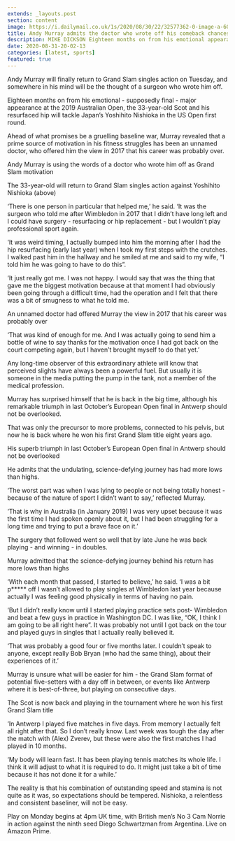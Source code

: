 ```yaml
---
extends: _layouts.post
section: content
image: https://i.dailymail.co.uk/1s/2020/08/30/22/32577362-0-image-a-60_1598821831651.jpg 
title: Andy Murray admits the doctor who wrote off his comeback chances inspired his return at US Open 
description: MIKE DICKSON Eighteen months on from his emotional appearance at the 2019 Australian Open, the 33-year-old and his resurfaced hip will tackle Japans Yoshihito Nishioka in the US Open first round. 
date: 2020-08-31-20-02-13 
categories: [latest, sports] 
featured: true 
--- 
```

Andy Murray will finally return to Grand Slam singles action on Tuesday, and somewhere in his mind will be the thought of a surgeon who wrote him off.

Eighteen months on from his emotional - supposedly final - major appearance at the 2019 Australian Open, the 33-year-old Scot and his resurfaced hip will tackle Japan’s Yoshihito Nishioka in the US Open first round.

Ahead of what promises be a gruelling baseline war, Murray revealed that a prime source of motivation in his fitness struggles has been an unnamed doctor, who offered him the view in 2017 that his career was probably over.

Andy Murray is using the words of a doctor who wrote him off as Grand Slam motivation

The 33-year-old will return to Grand Slam singles action against Yoshihito Nishioka (above)

‘There is one person in particular that helped me,’ he said. ‘It was the surgeon who told me after Wimbledon in 2017 that I didn’t have long left and I could have surgery - resurfacing or hip replacement - but I wouldn’t play professional sport again.

‘It was weird timing, I actually bumped into him the morning after I had the hip resurfacing (early last year) when I took my first steps with the crutches. I walked past him in the hallway and he smiled at me and said to my wife, “I told him he was going to have to do this”.

‘It just really got me. I was not happy. I would say that was the thing that gave me the biggest motivation because at that moment I had obviously been going through a difficult time, had the operation and I felt that there was a bit of smugness to what he told me.

An unnamed doctor had offered Murray the view in 2017 that his career was probably over

‘That was kind of enough for me. And I was actually going to send him a bottle of wine to say thanks for the motivation once I had got back on the court competing again, but I haven’t brought myself to do that yet.’

Any long-time observer of this extraordinary athlete will know that perceived slights have always been a powerful fuel. But usually it is someone in the media putting the pump in the tank, not a member of the medical profession.

Murray has surprised himself that he is back in the big time, although his remarkable triumph in last October’s European Open final in Antwerp should not be overlooked.

That was only the precursor to more problems, connected to his pelvis, but now he is back where he won his first Grand Slam title eight years ago.

His superb triumph in last October’s European Open final in Antwerp should not be overlooked

He admits that the undulating, science-defying journey has had more lows than highs.

‘The worst part was when I was lying to people or not being totally honest - because of the nature of sport I didn’t want to say,’ reflected Murray.

‘That is why in Australia (in January 2019) I was very upset because it was the first time I had spoken openly about it, but I had been struggling for a long time and trying to put a brave face on it.’

The surgery that followed went so well that by late June he was back playing - and winning - in doubles.

Murray admitted that the science-defying journey behind his return has more lows than highs

‘With each month that passed, I started to believe,’ he said. ‘I was a bit p***** off I wasn’t allowed to play singles at Wimbledon last year because actually I was feeling good physically in terms of having no pain.

‘But I didn’t really know until I started playing practice sets post- Wimbledon and beat a few guys in practice in Washington DC. I was like, “OK, I think I am going to be all right here”. It was probably not until I got back on the tour and played guys in singles that I actually really believed it.

‘That was probably a good four or five months later. I couldn’t speak to anyone, except really Bob Bryan (who had the same thing), about their experiences of it.’

Murray is unsure what will be easier for him - the Grand Slam format of potential five-setters with a day off in between, or events like Antwerp where it is best-of-three, but playing on consecutive days.

The Scot is now back and playing in the tournament where he won his first Grand Slam title

‘In Antwerp I played five matches in five days. From memory I actually felt all right after that. So I don’t really know. Last week was tough the day after the match with (Alex) Zverev, but these were also the first matches I had played in 10 months.

‘My body will learn fast. It has been playing tennis matches its whole life. I think it will adjust to what it is required to do. It might just take a bit of time because it has not done it for a while.’

The reality is that his combination of outstanding speed and stamina is not quite as it was, so expectations should be tempered. Nishioka, a relentless and consistent baseliner, will not be easy.

Play on Monday begins at 4pm UK time, with British men’s No 3 Cam Norrie in action against the ninth seed Diego Schwartzman from Argentina. Live on Amazon Prime.

